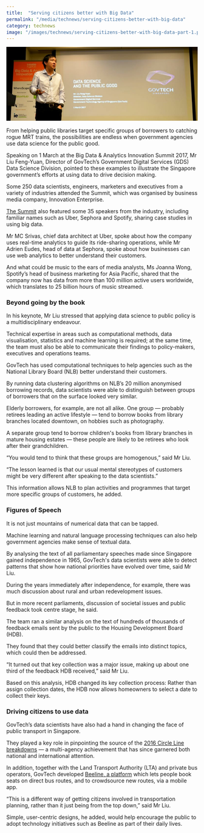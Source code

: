 ```yaml
---
title:  "Serving citizens better with Big Data"
permalink: "/media/technews/serving-citizens-better-with-big-data"
category: technews
image: "/images/technews/serving-citizens-better-with-big-data-part-1.png"
---
```


![serving citizens better with big data](/images/technews/serving-citizens-better-with-big-data-part-1.png)

From helping public libraries target specific groups of borrowers to catching rogue MRT trains, the possibilities are endless when government agencies use data science for the public good.

Speaking on 1 March at the Big Data & Analytics Innovation Summit 2017, Mr Liu Feng-Yuan, Director of GovTech’s Government Digital Services (GDS) Data Science Division, pointed to these examples to illustrate the Singapore government’s efforts at using data to drive decision making.

Some 250 data scientists, engineers, marketers and executives from a variety of industries attended the Summit, which was organised by business media company, Innovation Enterprise. 

[The Summit](https://theinnovationenterprise.com/summits/big-data-summit-singapore-2018) also featured some 35 speakers from the industry, including familiar names such as Uber, Sephora and Spotify, sharing case studies in using big data.

Mr MC Srivas, chief data architect at Uber, spoke about how the company uses real-time analytics to guide its ride-sharing operations, while Mr Adrien Eudes, head of data at Sephora, spoke about how businesses can use web analytics to better understand their customers.

And what could be music to the ears of media analysts, Ms Joanna Wong, Spotify’s head of business marketing for Asia Pacific, shared that the company now has data from more than 100 million active users worldwide, which translates to 25 billion hours of music streamed.

### **Beyond going by the book**
In his keynote, Mr Liu stressed that applying data science to public policy is a multidisciplinary endeavour.

Technical expertise in areas such as computational methods, data visualisation, statistics and machine learning is required; at the same time, the team must also be able to communicate their findings to policy-makers, executives and operations teams.

GovTech has used computational techniques to help agencies such as the National Library Board (NLB) better understand their customers.

By running data clustering algorithms on NLB’s 20 million anonymised borrowing records, data scientists were able to distinguish between groups of borrowers that on the surface looked very similar.

Elderly borrowers, for example, are not all alike. One group — probably retirees leading an active lifestyle — tend to borrow books from library branches located downtown, on hobbies such as photography.

A separate group tend to borrow children's books from library branches in mature housing estates — these people are likely to be retirees who look after their grandchildren.

“You would tend to think that these groups are homogenous,” said Mr Liu.

“The lesson learned is that our usual mental stereotypes of customers might be very different after speaking to the data scientists.”

This information allows NLB to plan activities and programmes that target more specific groups of customers, he added.

### **Figures of Speech**
It is not just mountains of numerical data that can be tapped.

Machine learning and natural language processing techniques can also help government agencies make sense of textual data.

By analysing the text of all parliamentary speeches made since Singapore gained independence in 1965, GovTech's data scientists were able to detect patterns that show how national priorities have evolved over time, said Mr Liu. 

During the years immediately after independence, for example, there was much discussion about rural and urban redevelopment issues.

But in more recent parliaments, discussion of societal issues and public feedback took centre stage, he said.

The team ran a similar analysis on the text of hundreds of thousands of feedback emails sent by the public to the Housing Development Board (HDB).

They found that they could better classify the emails into distinct topics, which could then be addressed. 

“It turned out that key collection was a major issue, making up about one third of the feedback HDB received,” said Mr Liu. 

Based on this analysis, HDB changed its key collection process: Rather than assign collection dates, the HDB now allows homeowners to select a date to collect their keys.  

### **Driving citizens to use data**
GovTech’s data scientists have also had a hand in changing the face of public transport in Singapore.

They played a key role in pinpointing the source of the [2016 Circle Line breakdowns](https://www.tech.gov.sg/technews/digitalgov/2016/12/rogue-train-a-big-data-story) — a multi-agency achievement that has since garnered both national and international attention.

In addition, together with the Land Transport Authority (LTA) and private bus operators, GovTech developed [Beeline, a platform](https://www.beeline.sg/) which lets people book seats on direct bus routes, and to crowdsource new routes, via a mobile app.

“This is a different way of getting citizens involved in transportation planning, rather than it just being from the top down,” said Mr Liu. 

Simple, user-centric designs, he added, would help encourage the public to adopt technology initiatives such as Beeline as part of their daily lives.    
